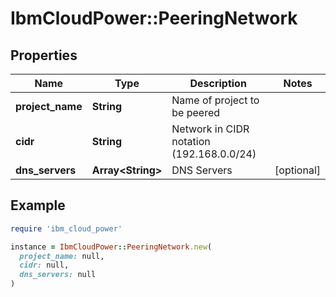 # IbmCloudPower::PeeringNetwork

## Properties

| Name | Type | Description | Notes |
| ---- | ---- | ----------- | ----- |
| **project_name** | **String** | Name of project to be peered |  |
| **cidr** | **String** | Network in CIDR notation (192.168.0.0/24) |  |
| **dns_servers** | **Array&lt;String&gt;** | DNS Servers | [optional] |

## Example

```ruby
require 'ibm_cloud_power'

instance = IbmCloudPower::PeeringNetwork.new(
  project_name: null,
  cidr: null,
  dns_servers: null
)
```


